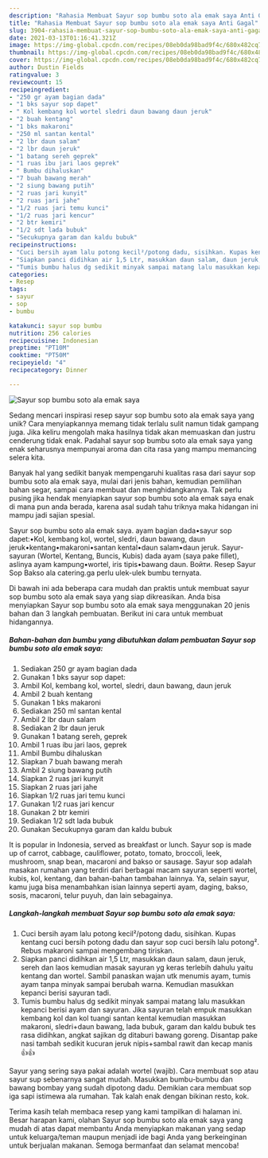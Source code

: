 ```yaml
---
description: "Rahasia Membuat Sayur sop bumbu soto ala emak saya Anti Gagal"
title: "Rahasia Membuat Sayur sop bumbu soto ala emak saya Anti Gagal"
slug: 3904-rahasia-membuat-sayur-sop-bumbu-soto-ala-emak-saya-anti-gagal
date: 2021-03-13T01:16:41.321Z
image: https://img-global.cpcdn.com/recipes/08eb0da98bad9f4c/680x482cq70/sayur-sop-bumbu-soto-ala-emak-saya-foto-resep-utama.jpg
thumbnail: https://img-global.cpcdn.com/recipes/08eb0da98bad9f4c/680x482cq70/sayur-sop-bumbu-soto-ala-emak-saya-foto-resep-utama.jpg
cover: https://img-global.cpcdn.com/recipes/08eb0da98bad9f4c/680x482cq70/sayur-sop-bumbu-soto-ala-emak-saya-foto-resep-utama.jpg
author: Dustin Fields
ratingvalue: 3
reviewcount: 15
recipeingredient:
- "250 gr ayam bagian dada"
- "1 bks sayur sop dapet"
- " Kol kembang kol wortel sledri daun bawang daun jeruk"
- "2 buah kentang"
- "1 bks makaroni"
- "250 ml santan kental"
- "2 lbr daun salam"
- "2 lbr daun jeruk"
- "1 batang sereh geprek"
- "1 ruas ibu jari laos geprek"
- " Bumbu dihaluskan"
- "7 buah bawang merah"
- "2 siung bawang putih"
- "2 ruas jari kunyit"
- "2 ruas jari jahe"
- "1/2 ruas jari temu kunci"
- "1/2 ruas jari kencur"
- "2 btr kemiri"
- "1/2 sdt lada bubuk"
- "Secukupnya garam dan kaldu bubuk"
recipeinstructions:
- "Cuci bersih ayam lalu potong kecil²/potong dadu, sisihkan. Kupas kentang cuci bersih potong dadu dan sayur sop cuci bersih lalu potong². Rebus makaroni sampai mengembang tiriskan."
- "Siapkan panci didihkan air 1,5 Ltr, masukkan daun salam, daun jeruk, sereh dan laos kemudian masak sayuran yg keras terlebih dahulu yaitu kentang dan wortel. Sambil panaskan wajan utk menumis ayam, tumis ayam tanpa minyak sampai berubah warna. Kemudian masukkan kepanci berisi sayuran tadi."
- "Tumis bumbu halus dg sedikit minyak sampai matang lalu masukkan kepanci berisi ayam dan sayuran. Jika sayuran telah empuk masukkan kembang kol dan kol tuangi santan kental kemudian masukkan makaroni, sledri+daun bawang, lada bubuk, garam dan kaldu bubuk tes rasa didihkan, angkat sajikan dg ditaburi bawang goreng. Disantap pake nasi tambah sedikit kucuran jeruk nipis+sambal rawit dan kecap manis 👍👍"
categories:
- Resep
tags:
- sayur
- sop
- bumbu

katakunci: sayur sop bumbu 
nutrition: 256 calories
recipecuisine: Indonesian
preptime: "PT10M"
cooktime: "PT50M"
recipeyield: "4"
recipecategory: Dinner

---
```



![Sayur sop bumbu soto ala emak saya](https://img-global.cpcdn.com/recipes/08eb0da98bad9f4c/680x482cq70/sayur-sop-bumbu-soto-ala-emak-saya-foto-resep-utama.jpg)

Sedang mencari inspirasi resep sayur sop bumbu soto ala emak saya yang unik? Cara menyiapkannya memang tidak terlalu sulit namun tidak gampang juga. Jika keliru mengolah maka hasilnya tidak akan memuaskan dan justru cenderung tidak enak. Padahal sayur sop bumbu soto ala emak saya yang enak seharusnya mempunyai aroma dan cita rasa yang mampu memancing selera kita.

Banyak hal yang sedikit banyak mempengaruhi kualitas rasa dari sayur sop bumbu soto ala emak saya, mulai dari jenis bahan, kemudian pemilihan bahan segar, sampai cara membuat dan menghidangkannya. Tak perlu pusing jika hendak menyiapkan sayur sop bumbu soto ala emak saya enak di mana pun anda berada, karena asal sudah tahu triknya maka hidangan ini mampu jadi sajian spesial.

Sayur sop bumbu soto ala emak saya. ayam bagian dada•sayur sop dapet:•Kol, kembang kol, wortel, sledri, daun bawang, daun jeruk•kentang•makaroni•santan kental•daun salam•daun jeruk. Sayur-sayuran (Wortel, Kentang, Buncis, Kubis) dada ayam (saya pake fillet), aslinya ayam kampung•wortel, iris tipis•bawang daun. Войти. Resep Sayur Sop Bakso ala catering.ga perlu ulek-ulek bumbu ternyata.


Di bawah ini ada beberapa cara mudah dan praktis untuk membuat sayur sop bumbu soto ala emak saya yang siap dikreasikan. Anda bisa menyiapkan Sayur sop bumbu soto ala emak saya menggunakan 20 jenis bahan dan 3 langkah pembuatan. Berikut ini cara untuk membuat hidangannya.

<!--inarticleads1-->

##### Bahan-bahan dan bumbu yang dibutuhkan dalam pembuatan Sayur sop bumbu soto ala emak saya:

1. Sediakan 250 gr ayam bagian dada
1. Gunakan 1 bks sayur sop dapet:
1. Ambil  Kol, kembang kol, wortel, sledri, daun bawang, daun jeruk
1. Ambil 2 buah kentang
1. Gunakan 1 bks makaroni
1. Sediakan 250 ml santan kental
1. Ambil 2 lbr daun salam
1. Sediakan 2 lbr daun jeruk
1. Gunakan 1 batang sereh, geprek
1. Ambil 1 ruas ibu jari laos, geprek
1. Ambil  Bumbu dihaluskan
1. Siapkan 7 buah bawang merah
1. Ambil 2 siung bawang putih
1. Siapkan 2 ruas jari kunyit
1. Siapkan 2 ruas jari jahe
1. Siapkan 1/2 ruas jari temu kunci
1. Gunakan 1/2 ruas jari kencur
1. Gunakan 2 btr kemiri
1. Sediakan 1/2 sdt lada bubuk
1. Gunakan Secukupnya garam dan kaldu bubuk


It is popular in Indonesia, served as breakfast or lunch. Sayur sop is made up of carrot, cabbage, cauliflower, potato, tomato, broccoli, leek, mushroom, snap bean, macaroni and bakso or sausage. Sayur sop adalah masakan rumahan yang terdiri dari berbagai macam sayuran seperti wortel, kubis, kol, kentang, dan bahan-bahan tambahan lainnya. Ya, selain sayur, kamu juga bisa menambahkan isian lainnya seperti ayam, daging, bakso, sosis, macaroni, telur puyuh, dan lain sebagainya. 

<!--inarticleads2-->

##### Langkah-langkah membuat Sayur sop bumbu soto ala emak saya:

1. Cuci bersih ayam lalu potong kecil²/potong dadu, sisihkan. Kupas kentang cuci bersih potong dadu dan sayur sop cuci bersih lalu potong². Rebus makaroni sampai mengembang tiriskan.
1. Siapkan panci didihkan air 1,5 Ltr, masukkan daun salam, daun jeruk, sereh dan laos kemudian masak sayuran yg keras terlebih dahulu yaitu kentang dan wortel. Sambil panaskan wajan utk menumis ayam, tumis ayam tanpa minyak sampai berubah warna. Kemudian masukkan kepanci berisi sayuran tadi.
1. Tumis bumbu halus dg sedikit minyak sampai matang lalu masukkan kepanci berisi ayam dan sayuran. Jika sayuran telah empuk masukkan kembang kol dan kol tuangi santan kental kemudian masukkan makaroni, sledri+daun bawang, lada bubuk, garam dan kaldu bubuk tes rasa didihkan, angkat sajikan dg ditaburi bawang goreng. Disantap pake nasi tambah sedikit kucuran jeruk nipis+sambal rawit dan kecap manis 👍👍


Sayur yang sering saya pakai adalah wortel (wajib). Cara membuat sop atau sayur sup sebenarnya sangat mudah. Masukkan bumbu-bumbu dan bawang bombay yang sudah dipotong dadu. Demikian cara membuat sop iga sapi istimewa ala rumahan. Tak kalah enak dengan bikinan resto, kok. 

Terima kasih telah membaca resep yang kami tampilkan di halaman ini. Besar harapan kami, olahan Sayur sop bumbu soto ala emak saya yang mudah di atas dapat membantu Anda menyiapkan makanan yang sedap untuk keluarga/teman maupun menjadi ide bagi Anda yang berkeinginan untuk berjualan makanan. Semoga bermanfaat dan selamat mencoba!
